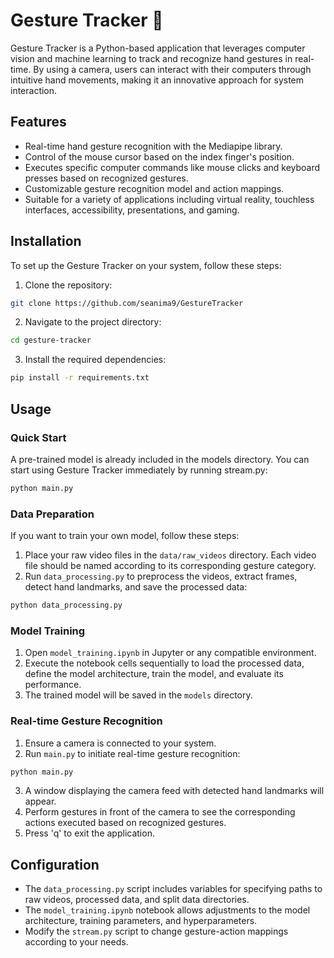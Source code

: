# Gesture Tracker 🫴

Gesture Tracker is a Python-based application that leverages computer vision and machine learning to track and recognize hand gestures in real-time. By using a camera, users can interact with their computers through intuitive hand movements, making it an innovative approach for system interaction.

## Features

- Real-time hand gesture recognition with the Mediapipe library.
- Control of the mouse cursor based on the index finger's position.
- Executes specific computer commands like mouse clicks and keyboard presses based on recognized gestures.
- Customizable gesture recognition model and action mappings.
- Suitable for a variety of applications including virtual reality, touchless interfaces, accessibility, presentations, and gaming.

## Installation

To set up the Gesture Tracker on your system, follow these steps:

1. Clone the repository:
```bash
git clone https://github.com/seanima9/GestureTracker
```
2. Navigate to the project directory:
```bash
cd gesture-tracker
```
3. Install the required dependencies:
```bash
pip install -r requirements.txt
```

## Usage

### Quick Start

A pre-trained model is already included in the models directory. You can start using Gesture Tracker immediately by running stream.py:
```bash
python main.py
```

### Data Preparation

If you want to train your own model, follow these steps:

1. Place your raw video files in the `data/raw_videos` directory. Each video file should be named according to its corresponding gesture category.
2. Run `data_processing.py` to preprocess the videos, extract frames, detect hand landmarks, and save the processed data:
```bash
python data_processing.py
```

### Model Training

1. Open `model_training.ipynb` in Jupyter or any compatible environment.
2. Execute the notebook cells sequentially to load the processed data, define the model architecture, train the model, and evaluate its performance.
3. The trained model will be saved in the `models` directory.

### Real-time Gesture Recognition

1. Ensure a camera is connected to your system.
2. Run `main.py` to initiate real-time gesture recognition:
```bash
python main.py
```
3. A window displaying the camera feed with detected hand landmarks will appear.
4. Perform gestures in front of the camera to see the corresponding actions executed based on recognized gestures.
5. Press 'q' to exit the application.

## Configuration

- The `data_processing.py` script includes variables for specifying paths to raw videos, processed data, and split data directories.
- The `model_training.ipynb` notebook allows adjustments to the model architecture, training parameters, and hyperparameters.
- Modify the `stream.py` script to change gesture-action mappings according to your needs.
